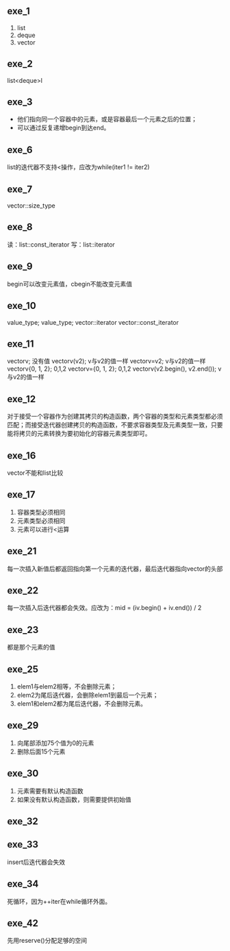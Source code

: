 ## exe_1
1. list
2. deque
3. vector

## exe_2
list<deque<int>>l

## exe_3
- 他们指向同一个容器中的元素，或是容器最后一个元素之后的位置；
- 可以通过反复递增begin到达end。

## exe_6
list的迭代器不支持<操作，应改为while(iter1 != iter2)

## exe_7
vector<int>::size_type

## exe_8
读：list<string>::const_iterator
写：list<string>::iterator

## exe_9
begin可以改变元素值，cbegin不能改变元素值

## exe_10
value_type;
value_type;
vector<int>::iterator
vector<int>::const_iterator

## exe_11
vector<int>v; 没有值
vector<int>v(v2); v与v2的值一样
vector<int>v=v2; v与v2的值一样
vector<int>v{0, 1, 2}; 0,1,2
vector<int>v={0, 1, 2}; 0,1,2
vector<int>v(v2.begin(), v2.end()); v与v2的值一样

## exe_12
对于接受一个容器作为创建其拷贝的构造函数，两个容器的类型和元素类型都必须匹配；而接受迭代器创建拷贝的构造函数，不要求容器类型及元素类型一致，只要能将拷贝的元素转换为要初始化的容器元素类型即可。

## exe_16
vector<int>不能和list<int>比较

## exe_17
1. 容器类型必须相同
2. 元素类型必须相同
3. 元素可以进行<运算

## exe_21
每一次插入新值后都返回指向第一个元素的迭代器，最后迭代器指向vector的头部

## exe_22
每一次插入后迭代器都会失效。应改为：mid = (iv.begin() + iv.end()) / 2

## exe_23
都是那个元素的值

## exe_25
1. elem1与elem2相等，不会删除元素；
2. elem2为尾后迭代器，会删除elem1到最后一个元素；
3. elem1和elem2都为尾后迭代器，不会删除元素。

## exe_29
1. 向尾部添加75个值为0的元素
2. 删除后面15个元素

## exe_30
1. 元素需要有默认构造函数
2. 如果没有默认构造函数，则需要提供初始值

## exe_32

## exe_33
insert后迭代器会失效

## exe_34
死循环，因为++iter在while循环外面。

## exe_42
先用reserve()分配足够的空间